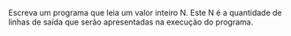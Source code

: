 Escreva um programa que leia um valor inteiro N. Este N é a quantidade de linhas de saída que serão apresentadas na execução do programa.